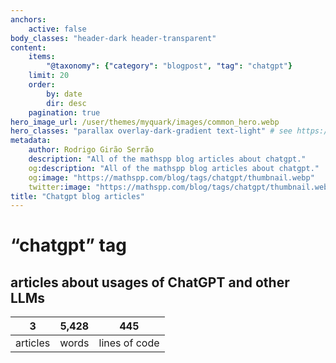 ```yaml
---
anchors:
    active: false
body_classes: "header-dark header-transparent"
content:
    items:
        "@taxonomy": {"category": "blogpost", "tag": "chatgpt"}
    limit: 20
    order:
        by: date
        dir: desc
    pagination: true
hero_image_url: /user/themes/myquark/images/common_hero.webp
hero_classes: "parallax overlay-dark-gradient text-light" # see https://demo.getgrav.org/blog-skeleton/blog/hero-classes
metadata:
    author: Rodrigo Girão Serrão
    description: "All of the mathspp blog articles about chatgpt."
    og:description: "All of the mathspp blog articles about chatgpt."
    og:image: "https://mathspp.com/blog/tags/chatgpt/thumbnail.webp"
    twitter:image: "https://mathspp.com/blog/tags/chatgpt/thumbnail.webp"
title: "Chatgpt blog articles"
---
```


# “chatgpt” tag


## articles about usages of ChatGPT and other LLMs



<table class="stats-table">
    <thead>
        <tr>
            <th style="text-align: center;">3</th>
            <th style="text-align: center;">5,428</th>
            <th style="text-align: center;">445</th>
        </tr>
    </thead>
    <tbody>
        <tr>
            <td style="text-align: center;">articles</td>
            <td style="text-align: center;">words</td>
            <td style="text-align: center;">lines of code</td>
        </tr>
    </tbody>
</table>